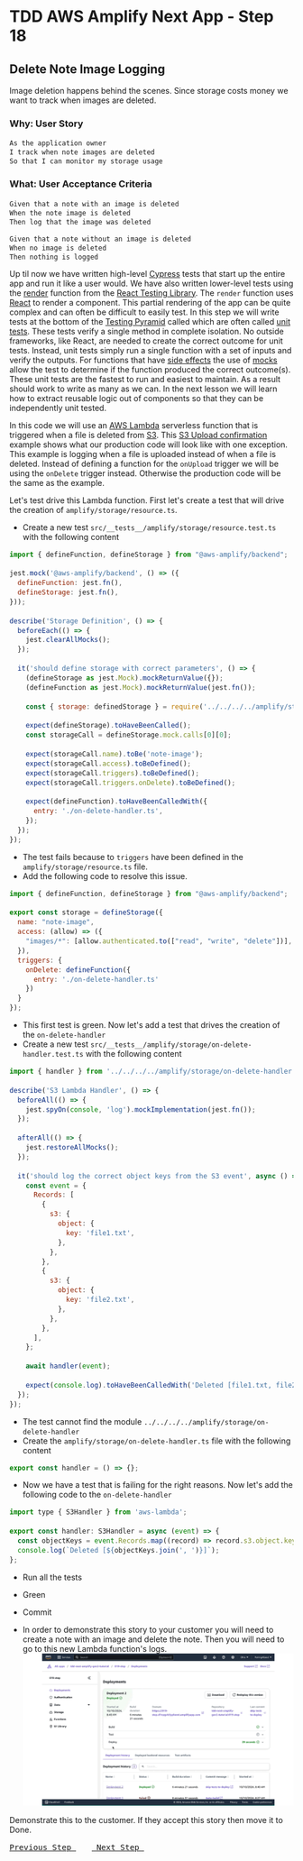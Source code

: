 # TDD AWS Amplify Next App - Step 18

## Delete Note Image Logging
Image deletion happens behind the scenes.  Since storage costs money we want to track when images are deleted.

### Why: User Story

```
As the application owner
I track when note images are deleted
So that I can monitor my storage usage
```

### What: User Acceptance Criteria

```
Given that a note with an image is deleted
When the note image is deleted
Then log that the image was deleted
```

```
Given that a note without an image is deleted
When no image is deleted
Then nothing is logged
```

Up til now we have written high-level [Cypress](https://www.cypress.io/) tests that start up the entire app and run it like a user would.  We have also written lower-level tests using the [render](https://testing-library.com/docs/react-testing-library/api#render) function  from the [React Testing Library](https://testing-library.com/).  The `render` function uses [React](https://react.dev/) to render a component.  This partial rendering of the app can be quite complex and can often be difficult to easily test.  In this step we will write tests at the bottom of the [Testing Pyramid](https://martinfowler.com/bliki/TestPyramid.html) called which are often called [unit tests](https://martinfowler.com/bliki/UnitTest.html).  These tests verify a single method in complete isolation.  No outside frameworks, like React, are needed to create the correct outcome for unit tests.  Instead, unit tests simply run a single function with a set of inputs and verify the outputs.  For functions that have [side effects](https://en.wikipedia.org/wiki/Side_effect_(computer_science)) the use of [mocks](https://en.wikipedia.org/wiki/Mock_object) allow the test to determine if the function produced the correct outcome(s).  These unit tests are the fastest to run and easiest to maintain.  As a result should work to write as many as we can.  In the next lesson we will learn how to extract reusable logic out of components so that they can be independently unit tested.

In this code we will use an [AWS Lambda](https://aws.amazon.com/lambda/) serverless function that is triggered when a file is deleted from [S3](https://aws.amazon.com/s3/).  This [S3 Upload confirmation](https://docs.amplify.aws/javascript/build-a-backend/functions/examples/s3-upload-confirmation/) example shows what our production code will look like with one exception.  This example is logging when a file is uploaded instead of when a file is deleted.  Instead of defining a function for the `onUpload` trigger we will be using the `onDelete` trigger instead.  Otherwise the production code will be the same as the example.

Let's test drive this Lambda function.  First let's create a test that will drive the creation of `amplify/storage/resource.ts`.

- Create a new test `src/__tests__/amplify/storage/resource.test.ts` with the following content

```js
import { defineFunction, defineStorage } from "@aws-amplify/backend";

jest.mock('@aws-amplify/backend', () => ({
  defineFunction: jest.fn(),
  defineStorage: jest.fn(),
}));

describe('Storage Definition', () => {
  beforeEach(() => {
    jest.clearAllMocks();
  });

  it('should define storage with correct parameters', () => {
    (defineStorage as jest.Mock).mockReturnValue({});
    (defineFunction as jest.Mock).mockReturnValue(jest.fn());

    const { storage: definedStorage } = require('../../../../amplify/storage/resource');

    expect(defineStorage).toHaveBeenCalled();
    const storageCall = defineStorage.mock.calls[0][0];

    expect(storageCall.name).toBe('note-image');
    expect(storageCall.access).toBeDefined();
    expect(storageCall.triggers).toBeDefined();
    expect(storageCall.triggers.onDelete).toBeDefined();

    expect(defineFunction).toHaveBeenCalledWith({
      entry: './on-delete-handler.ts',
    });
  });
});
```

-  The test fails because to `triggers` have been defined in the `amplify/storage/resource.ts` file.
-  Add the following code to resolve this issue.

```js
import { defineFunction, defineStorage } from "@aws-amplify/backend";

export const storage = defineStorage({
  name: "note-image",
  access: (allow) => ({
    "images/*": [allow.authenticated.to(["read", "write", "delete"])],
  }),
  triggers: {
    onDelete: defineFunction({
      entry: './on-delete-handler.ts'
    })
  }
});
```

- This first test is green.  Now let's add a test that drives the creation of the `on-delete-handler`
- Create a new test `src/__tests__/amplify/storage/on-delete-handler.test.ts` with the following content

```js
import { handler } from '../../../../amplify/storage/on-delete-handler';

describe('S3 Lambda Handler', () => {
  beforeAll(() => {
    jest.spyOn(console, 'log').mockImplementation(jest.fn());
  });

  afterAll(() => {
    jest.restoreAllMocks();
  });

  it('should log the correct object keys from the S3 event', async () => {
    const event = {
      Records: [
        {
          s3: {
            object: {
              key: 'file1.txt',
            },
          },
        },
        {
          s3: {
            object: {
              key: 'file2.txt',
            },
          },
        },
      ],
    };

    await handler(event);

    expect(console.log).toHaveBeenCalledWith('Deleted [file1.txt, file2.txt]');
  });
});
```

- The test cannot find the module `../../../../amplify/storage/on-delete-handler`
- Create the `amplify/storage/on-delete-handler.ts` file with the following content

```js
export const handler = () => {};
```

- Now we have a test that is failing for the right reasons.  Now let's add the following code to the `on-delete-handler`

```js
import type { S3Handler } from 'aws-lambda';

export const handler: S3Handler = async (event) => {
  const objectKeys = event.Records.map((record) => record.s3.object.key);
  console.log(`Deleted [${objectKeys.join(', ')}]`);
};
```

- Run all the tests

- Green

- Commit

- In order to demonstrate this story to your customer you will need to create a note with an image and delete the note.  Then you will need to go to this new Lambda function's logs.
![AWS Amplify Console](./tutorial/AmplifyFunctionLogs.gif)

Demonstrate this to the customer. If they accept this story then move it to Done.


[<kbd> Previous Step </kbd>](https://github.com/pairing4good/tdd-next-amplify-gen2-tutorial/tree/017-step)&ensp;&ensp;&ensp;&ensp;[<kbd> Next Step </kbd>](https://github.com/pairing4good/tdd-next-amplify-gen2-tutorial/tree/019-step)
